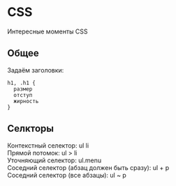 # CSS
Интересные моменты CSS

## Общее

Задаём заголовки:

    h1, .h1 {
      размер
      отступ
      жирность
    }

## Селкторы

Контекстный селектор: ul li  
Прямой потомок: ul > li  
Уточняющий селектор: ul.menu  
Соседний селектор (абзац должен быть сразу): ul + p  
Соседний селектор (все абзацы): ul ~ p
